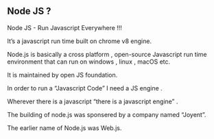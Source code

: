 ## Node JS ? ## 

Node JS - Run Javascript Everywhere !!! 

It’s a javascript run time built on chrome v8 engine.

Node.js is basically a cross platform , open-source Javascript run time environment that can run on windows , linux , macOS etc.

It is maintained by open JS foundation.

In order to run a “Javascript Code” I need a JS engine .

Wherever there is a javascript “there is a javascript engine” .

The building of node.js was sponsered by a company named “Joyent”.

The earlier name of Node.js was Web.js.